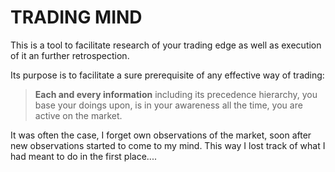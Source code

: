 # TRADING MIND

This is a tool to facilitate research of your trading edge as well as
execution of it an further retrospection.

Its purpose is to facilitate a sure prerequisite of any effective way of trading:

> **Each and every information** including its precedence hierarchy, 
you base your doings upon,
is in your awareness all the time,
you are active on the market.

It was often the case, I forget own observations of the market,
soon after new observations started to come to my mind.
This way I lost track of what I had meant to do in the first place....


